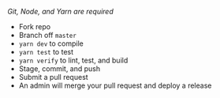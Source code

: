 _Git, Node, and Yarn are required_

- Fork repo
- Branch off `master`
- `yarn dev` to compile
- `yarn test` to test
- `yarn verify` to lint, test, and build
- Stage, commit, and push
- Submit a pull request
- An admin will merge your pull request and deploy a release
